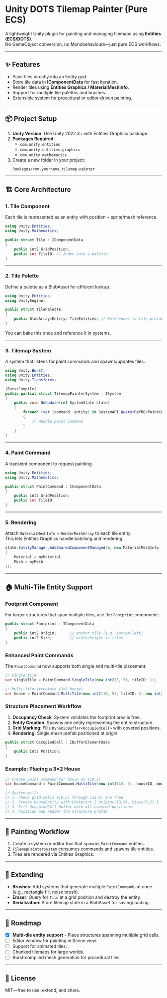 # Unity DOTS Tilemap Painter (Pure ECS)

A lightweight Unity plugin for painting and managing tilemaps using **Entities (ECS/DOTS)**.  
No GameObject conversion, no Monobehaviours—just pure ECS workflows.

---

## ✨ Features
- Paint tiles directly into an Entity grid.
- Store tile data in **IComponentData** for fast iteration.
- Render tiles using **Entities Graphics / MaterialMeshInfo**.
- Support for multiple tile palettes and brushes.
- Extensible system for procedural or editor‑driven painting.

---

## 📦 Project Setup
1. **Unity Version**: Use Unity 2022.3+ with Entities Graphics package.
2. **Packages Required**:
   - `com.unity.entities`
   - `com.unity.entities.graphics`
   - `com.unity.mathematics`
3. Create a new folder in your project:  
   ```
   Packages/com.yourname.tilemap-painter
   ```

---

## 🏗️ Core Architecture

### 1. Tile Component
Each tile is represented as an entity with position + sprite/mesh reference.

```csharp
using Unity.Entities;
using Unity.Mathematics;

public struct Tile : IComponentData
{
    public int2 GridPosition;
    public int TileID; // Index into a palette
}
```

---

### 2. Tile Palette
Define a palette as a BlobAsset for efficient lookup.

```csharp
using Unity.Entities;
using UnityEngine;

public struct TilePalette
{
    public BlobArray<Entity> TileEntities; // References to tile prefabs
}
```

You can bake this once and reference it in systems.

---

### 3. Tilemap System
A system that listens for paint commands and spawns/updates tiles.

```csharp
using Unity.Burst;
using Unity.Entities;
using Unity.Transforms;

[BurstCompile]
public partial struct TilemapPainterSystem : ISystem
{
    public void OnUpdate(ref SystemState state)
    {
        foreach (var (command, entity) in SystemAPI.Query<RefRO<PaintCommand>>().WithEntityAccess())
        {
            // Handle paint command
        }
    }
}
```

---

### 4. Paint Command
A transient component to request painting.

```csharp
using Unity.Entities;
using Unity.Mathematics;

public struct PaintCommand : IComponentData
{
    public int2 GridPosition;
    public int TileID;
}
```

---

### 5. Rendering
Attach `MaterialMeshInfo` + `RenderMeshArray` to each tile entity.  
This lets Entities Graphics handle batching and rendering.

```csharp
state.EntityManager.AddSharedComponentManaged(e, new MaterialMeshInfo
{
    Material = myMaterial,
    Mesh = myMesh
});
```

---

## 🏠 Multi‑Tile Entity Support

### Footprint Component
For larger structures that span multiple tiles, use the `Footprint` component:

```csharp
public struct Footprint : IComponentData
{
    public int2 Origin;      // anchor tile (e.g. bottom-left)
    public int2 Size;        // width/height in tiles
}
```

### Enhanced Paint Commands
The `PaintCommand` now supports both single and multi-tile placement:

```csharp
// Single tile
var singleTile = PaintCommand.SingleTile(new int2(5, 5), tileID: 1);

// Multi-tile structure (3x2 house)
var house = PaintCommand.MultiTile(new int2(10, 5), tileID: 2, new int2(3, 2));
```

### Structure Placement Workflow
1. **Occupancy Check**: System validates the footprint area is free.
2. **Entity Creation**: Spawns one entity representing the entire structure.
3. **Grid Marking**: Fills `DynamicBuffer<OccupiedCell>` with covered positions.
4. **Rendering**: Single mesh prefab positioned at origin.

```csharp
public struct OccupiedCell : IBufferElementData
{
    public int2 Position;
}
```

### Example: Placing a 3×2 House
```csharp
// Create paint command for house at (10,5)
var houseCommand = PaintCommand.MultiTile(new int2(10, 5), houseID, new int2(3, 2));

// System will:
// 1. Check grid cells (10,5) through (12,6) are free
// 2. Create HouseEntity with Footprint { Origin=(10,5), Size=(3,2) }
// 3. Fill OccupiedCell buffer with all covered positions
// 4. Position and render the structure prefab
```

---

## 🎨 Painting Workflow
1. Create a system or editor tool that spawns `PaintCommand` entities.
2. `TilemapPainterSystem` consumes commands and spawns tile entities.
3. Tiles are rendered via Entities Graphics.

---

## 🔌 Extending
- **Brushes**: Add systems that generate multiple `PaintCommand`s at once (e.g., rectangle fill, noise brush).
- **Eraser**: Query for `Tile` at a grid position and destroy the entity.
- **Serialization**: Store tilemap state in a BlobAsset for saving/loading.

---

## 🚀 Roadmap
- [x] **Multi-tile entity support** - Place structures spanning multiple grid cells.
- [ ] Editor window for painting in Scene view.  
- [ ] Support for animated tiles.  
- [ ] Chunked tilemaps for large worlds.  
- [ ] Burst‑compiled mesh generation for procedural tiles.  

---

## 📜 License
MIT—free to use, extend, and share.
